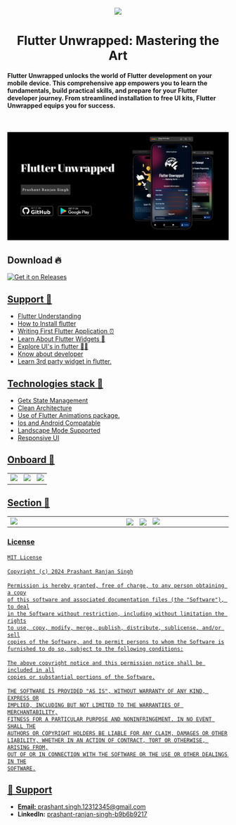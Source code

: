 <div align="center">
</br>
<img src="https://raw.githubusercontent.com/Prashant-ranjan-singh-123/flutter-Unwrapped/master/assets/images/logo_no_bg.png" width="200" />

</div>

<h1 align="center">Flutter Unwrapped: Mastering the Art </h1>
<h4 align="left">Flutter Unwrapped unlocks the world of Flutter development on your mobile device. This comprehensive app empowers you to learn the fundamentals, build practical skills, and prepare for your Flutter developer journey.  From streamlined installation to free UI kits, Flutter Unwrapped equips you for success. </h4>

</br>

<div align="center">
</br>
<img src="https://raw.githubusercontent.com/Prashant-ranjan-singh-123/flutter-Unwrapped/master/readme_image/preview.png"/>

</div>

## Download 🔥
[<img src="https://raw.githubusercontent.com/flocke/andOTP/master/assets/badges/get-it-on-github.png" alt="Get it on Releases" height="80">](https://github.com/Prashant-ranjan-singh-123/flutter-Unwrapped/releases/download/apk-02/app-release.apk)
<a href="https://apt.izzysoft.de/fdroid/index/apk/ru.aleshin.timeplanner" target="_blank">

## Support 📱
- Flutter Understanding
- How to Install flutter
- Writing First Flutter Application ⏰
- Learn About Flutter Widgets 📐
- Explore UI's in flutter 🖤🤍
- Know about developer
- Learn 3rd party widget in flutter.


## Technologies stack 🚀
- Getx State Management
- Clean Architecture
- Use of Flutter Animations package.
- Ios and Android Compatable
- Landscape Mode Supported
- Responsive UI

## Onboard 📸
<table>
  <tr>
    <td><img src="https://raw.githubusercontent.com/Prashant-ranjan-singh-123/flutter-Unwrapped/master/readme_image/1.png" width="333dp"></td>
    <td><img src="https://raw.githubusercontent.com/Prashant-ranjan-singh-123/flutter-Unwrapped/master/readme_image/2.png" width="333dp"></td>
    <td><img src="https://raw.githubusercontent.com/Prashant-ranjan-singh-123/flutter-Unwrapped/master/readme_image/3.png" width="333dp"></td>
 </table>

## Section 📸
<table>
  <tr>
    <td valign="top"><img src="https://raw.githubusercontent.com/Prashant-ranjan-singh-123/flutter-Unwrapped/master/readme_image/4.png" align="left" width="250dp"></td>
    <td valign="top"><img src="https://raw.githubusercontent.com/Prashant-ranjan-singh-123/flutter-Unwrapped/master/readme_image/5.png" align="center" width="250dp"></td>
    <td valign="top"><img src="https://raw.githubusercontent.com/Prashant-ranjan-singh-123/flutter-Unwrapped/master/readme_image/6.png" align="center" width="250dp"></td>
    <td valign="top"><img src="https://raw.githubusercontent.com/Prashant-ranjan-singh-123/flutter-Unwrapped/master/readme_image/7.png" align="right" width="250dp"></td>
 </table>

### License

```
MIT License

Copyright (c) 2024 Prashant Ranjan Singh

Permission is hereby granted, free of charge, to any person obtaining a copy
of this software and associated documentation files (the "Software"), to deal
in the Software without restriction, including without limitation the rights
to use, copy, modify, merge, publish, distribute, sublicense, and/or sell
copies of the Software, and to permit persons to whom the Software is
furnished to do so, subject to the following conditions:

The above copyright notice and this permission notice shall be included in all
copies or substantial portions of the Software.

THE SOFTWARE IS PROVIDED "AS IS", WITHOUT WARRANTY OF ANY KIND, EXPRESS OR
IMPLIED, INCLUDING BUT NOT LIMITED TO THE WARRANTIES OF MERCHANTABILITY,
FITNESS FOR A PARTICULAR PURPOSE AND NONINFRINGEMENT. IN NO EVENT SHALL THE
AUTHORS OR COPYRIGHT HOLDERS BE LIABLE FOR ANY CLAIM, DAMAGES OR OTHER
LIABILITY, WHETHER IN AN ACTION OF CONTRACT, TORT OR OTHERWISE, ARISING FROM,
OUT OF OR IN CONNECTION WITH THE SOFTWARE OR THE USE OR OTHER DEALINGS IN THE
SOFTWARE.
```

## 🙋 Support

- **Email:** [prashant.singh.12312345@gmail.com](https://mail.google.com/mail/u/?authuser=prashant.singh.12312345@gmail.com)
- **LinkedIn:** [prashant-ranjan-singh-b9b6b9217](https://www.linkedin.com/in/prashant-ranjan-singh-b9b6b9217/)
